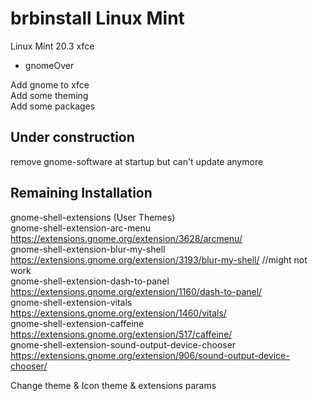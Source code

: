 # brbinstall Linux Mint
Linux Mint 20.3 xfce

- gnomeOver

Add gnome to xfce  
Add some theming  
Add some packages  

## Under construction
remove gnome-software at startup but can't update anymore  

## Remaining Installation

gnome-shell-extensions (User Themes)  
gnome-shell-extension-arc-menu https://extensions.gnome.org/extension/3628/arcmenu/  
gnome-shell-extension-blur-my-shell https://extensions.gnome.org/extension/3193/blur-my-shell/ //might not work  
gnome-shell-extension-dash-to-panel https://extensions.gnome.org/extension/1160/dash-to-panel/  
gnome-shell-extension-vitals https://extensions.gnome.org/extension/1460/vitals/   
gnome-shell-extension-caffeine https://extensions.gnome.org/extension/517/caffeine/   
gnome-shell-extension-sound-output-device-chooser https://extensions.gnome.org/extension/906/sound-output-device-chooser/    

Change theme & Icon theme & extensions params  
